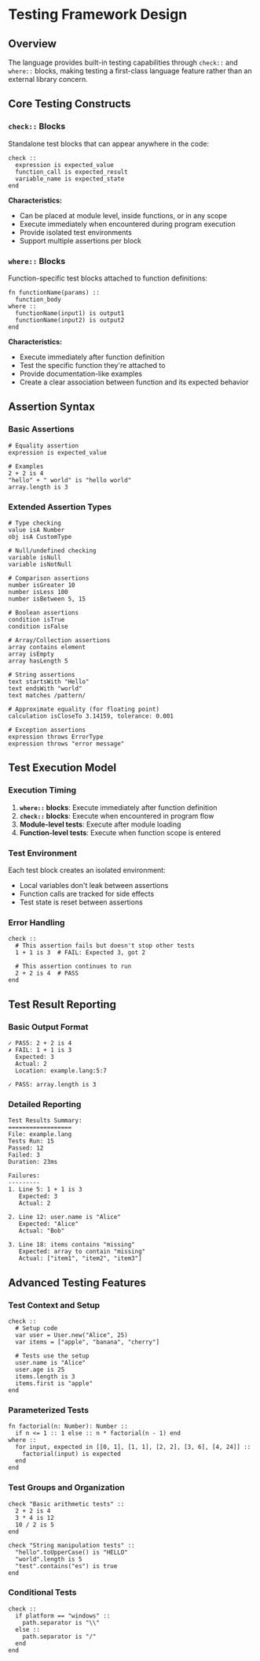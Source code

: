 # Testing Framework Design

## Overview
The language provides built-in testing capabilities through `check::` and `where::` blocks, making testing a first-class language feature rather than an external library concern.

## Core Testing Constructs

### `check::` Blocks
Standalone test blocks that can appear anywhere in the code:

```
check ::
  expression is expected_value
  function_call is expected_result
  variable_name is expected_state
end
```

**Characteristics:**
- Can be placed at module level, inside functions, or in any scope
- Execute immediately when encountered during program execution
- Provide isolated test environments
- Support multiple assertions per block

### `where::` Blocks
Function-specific test blocks attached to function definitions:

```
fn functionName(params) ::
  function_body
where ::
  functionName(input1) is output1
  functionName(input2) is output2
end
```

**Characteristics:**
- Execute immediately after function definition
- Test the specific function they're attached to
- Provide documentation-like examples
- Create a clear association between function and its expected behavior

## Assertion Syntax

### Basic Assertions
```
# Equality assertion
expression is expected_value

# Examples
2 + 2 is 4
"hello" + " world" is "hello world"
array.length is 3
```

### Extended Assertion Types
```
# Type checking
value isA Number
obj isA CustomType

# Null/undefined checking
variable isNull
variable isNotNull

# Comparison assertions
number isGreater 10
number isLess 100
number isBetween 5, 15

# Boolean assertions
condition isTrue
condition isFalse

# Array/Collection assertions
array contains element
array isEmpty
array hasLength 5

# String assertions
text startsWith "Hello"
text endsWith "world"
text matches /pattern/

# Approximate equality (for floating point)
calculation isCloseTo 3.14159, tolerance: 0.001

# Exception assertions
expression throws ErrorType
expression throws "error message"
```

## Test Execution Model

### Execution Timing
1. **`where::` blocks**: Execute immediately after function definition
2. **`check::` blocks**: Execute when encountered in program flow
3. **Module-level tests**: Execute after module loading
4. **Function-level tests**: Execute when function scope is entered

### Test Environment
Each test block creates an isolated environment:
- Local variables don't leak between assertions
- Function calls are tracked for side effects
- Test state is reset between assertions

### Error Handling
```
check ::
  # This assertion fails but doesn't stop other tests
  1 + 1 is 3  # FAIL: Expected 3, got 2

  # This assertion continues to run
  2 + 2 is 4  # PASS
end
```

## Test Result Reporting

### Basic Output Format
```
✓ PASS: 2 + 2 is 4
✗ FAIL: 1 + 1 is 3
  Expected: 3
  Actual: 2
  Location: example.lang:5:7

✓ PASS: array.length is 3
```

### Detailed Reporting
```
Test Results Summary:
==================
File: example.lang
Tests Run: 15
Passed: 12
Failed: 3
Duration: 23ms

Failures:
---------
1. Line 5: 1 + 1 is 3
   Expected: 3
   Actual: 2

2. Line 12: user.name is "Alice"
   Expected: "Alice"
   Actual: "Bob"

3. Line 18: items contains "missing"
   Expected: array to contain "missing"
   Actual: ["item1", "item2", "item3"]
```

## Advanced Testing Features

### Test Context and Setup
```
check ::
  # Setup code
  var user = User.new("Alice", 25)
  var items = ["apple", "banana", "cherry"]

  # Tests use the setup
  user.name is "Alice"
  user.age is 25
  items.length is 3
  items.first is "apple"
end
```

### Parameterized Tests
```
fn factorial(n: Number): Number ::
  if n <= 1 :: 1 else :: n * factorial(n - 1) end
where ::
  for input, expected in [[0, 1], [1, 1], [2, 2], [3, 6], [4, 24]] ::
    factorial(input) is expected
  end
end
```

### Test Groups and Organization
```
check "Basic arithmetic tests" ::
  2 + 2 is 4
  3 * 4 is 12
  10 / 2 is 5
end

check "String manipulation tests" ::
  "hello".toUpperCase() is "HELLO"
  "world".length is 5
  "test".contains("es") is true
end
```

### Conditional Tests
```
check ::
  if platform == "windows" ::
    path.separator is "\\"
  else ::
    path.separator is "/"
  end
end
```